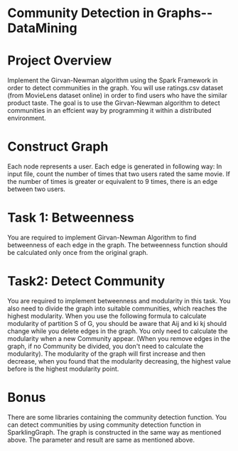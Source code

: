 # Community Detection in Graphs--DataMining

# Project Overview

Implement the Girvan-Newman algorithm using the Spark Framework in order to detect communities in the graph. You
will use ratings.csv dataset (from MovieLens dataset online) in order to find users who have the similar product taste. The goal is to use the Girvan-Newman algorithm to detect communities in an effcient way by programming it within a distributed environment.

# Construct Graph
Each node represents a user. Each edge is generated in following way: In input file, count the number of times that two users rated the same movie. If the number of times is greater or equivalent to 9 times, there is an edge between two users.

# Task 1: Betweenness
You are required to implement Girvan-Newman Algorithm to find betweenness of each edge in the graph. The betweenness function should be calculated only once from the original graph.

# Task2: Detect Community 
You are required to implement betweenness and modularity in this task. You also need to divide the graph into suitable communities, which reaches the highest modularity. When you use the following formula to calculate modularity of partition S of G, you should be aware that Aij and ki kj should change while you delete edges in the graph. You only need to calculate the modularity when a new Community appear. (When you remove edges in the graph, if no Community be divided, you don't need to calculate the modularity). The modularity of the graph will first increase and then decrease, when you found that the modularity decreasing, the highest value before is the highest modularity point.

# Bonus
There are some libraries containing the community detection function.
You can detect communities by using community detection function in
SparklingGraph. The graph is constructed in the same way as mentioned above.
The parameter and result are same as mentioned above.

